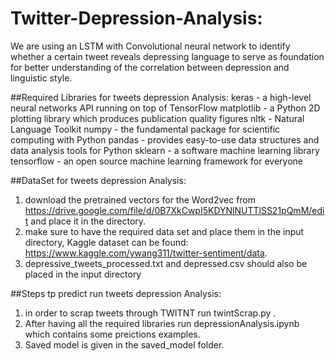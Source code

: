 # Twitter-Depression-Analysis:

We are using an LSTM with Convolutional neural network to  identify whether a certain tweet reveals depressing language to serve as foundation for better understanding of the correlation between depression and linguistic style.

##Required Libraries for tweets depression Analysis:
keras - a high-level neural networks API running on top of TensorFlow
matplotlib - a Python 2D plotting library which produces publication quality figures
nltk - Natural Language Toolkit
numpy - the fundamental package for scientific computing with Python
pandas - provides easy-to-use data structures and data analysis tools for Python
sklearn - a software machine learning library
tensorflow - an open source machine learning framework for everyone

##DataSet for tweets depression Analysis:
1. download the pretrained vectors for the Word2vec from https://drive.google.com/file/d/0B7XkCwpI5KDYNlNUTTlSS21pQmM/edit and place it in the directory.
2. make sure to have the required data set and place them in the input directory, Kaggle dataset can be found: https://www.kaggle.com/ywang311/twitter-sentiment/data. 
3. depressive_tweets_processed.txt and depressed.csv should also be placed in the input directory

##Steps tp predict run tweets depression Analysis:
1. in order to scrap tweets through TWITNT run twintScrap.py . 
2. After having all the required libraries run depressionAnalysis.ipynb which contains some preictions examples. 
3. Saved model is given in the saved_model folder. 
